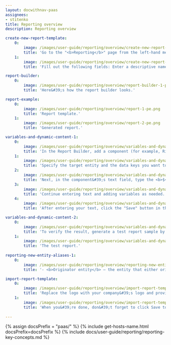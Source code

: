 ```yaml
---
layout: docwithnav-paas
assignees:
- stitenko
title: Reporting overview
description: Reporting overview

create-new-report-template:
    0:
        image: /images/user-guide/reporting/overview/create-new-report-template-1-pe.png
        title: 'Go to the "<b>Reporting</b>" page from the left-hand menu — you&#39;ll land on the "<b>Templates</b>" tab by default. Click the "<b>+ Add report template</b>" button in the top-right corner and select "<b>Create new report template</b>".'
    1:
        image: /images/user-guide/reporting/overview/create-new-report-template-2-pe.png
        title: 'Fill out the following fields: Enter a descriptive name for your template; Choose the desired output format: <b>PDF</b> or <b>CSV</b>; Select the type: <b>Report</b> or <b>Subreport</b>; Then, click "<b>Add</b>" to proceed. Once added, the Report Builder interface will open automatically.'

report-builder:
    0:
        image: /images/user-guide/reporting/overview/report-builder-1-pe.png
        title: 'Here&#39;s how the report builder looks.'

report-example:
    0:
        image: /images/user-guide/reporting/overview/report-1-pe.png
        title: 'Report template.'
    1:
        image: /images/user-guide/reporting/overview/report-2-pe.png
        title: 'Generated report.'

variables-and-dynamic-content-1:
    0:
        image: /images/user-guide/reporting/overview/variables-and-dynamic-content-1-pe.png
        title: 'In the Report Builder, add a component (for example, Rich text). In the editor, go to the "Data" tab and click "Add datasource".'
    1:
        image: /images/user-guide/reporting/overview/variables-and-dynamic-content-2-pe.png
        title: 'Specify the target entity and the data keys you want to use in the report.'
    2:
        image: /images/user-guide/reporting/overview/variables-and-dynamic-content-3-pe.png
        title: 'Next, in the component&#39;s text field, type the <b>$</b> symbol where you want to insert a variable&#39;s value. This will open a list of all available variables in the current context. <b>Select a variable</b> (for example, ${reportCreatedTime}), and its value will be inserted into the report during generation.'
    3:
        image: /images/user-guide/reporting/overview/variables-and-dynamic-content-4-pe.png
        title: 'Continue entering text and adding variables as needed.'
    4:
        image: /images/user-guide/reporting/overview/variables-and-dynamic-content-5-pe.png
        title: 'After entering your text, click the "Save" button in the top-right corner to apply the changes.'

variables-and-dynamic-content-2:
    0:
        image: /images/user-guide/reporting/overview/variables-and-dynamic-content-6-pe.png
        title: 'To verify the result, generate a test report sample by clicking the corresponding button in the top-right corner.'
    1:
        image: /images/user-guide/reporting/overview/variables-and-dynamic-content-7-pe.png
        title: 'The test report.'
    
reporting-new-entity-aliases-1:
    0:
        image: /images/user-guide/reporting/overview/reporting-new-entity-aliases-1-pe.png
        title: '- <b>Originator entity</b> — the entity that either originated the message sent to the "Generate Report" rule node or triggered the creation of a notification.<br>- <b>Owner of originator entity</b> — the owner of the entity that originated the message sent to the "Generate Report" rule node, or the owner of the entity that triggered the creation of a notification.'

import-report-template:
    0:
        image: /images/user-guide/reporting/overview/import-report-template-1-pe.png
        title: 'Replace the logo with your company&#39;s logo and provide an up-to-date address or any other relevant information. Apply all necessary filters and don&#39;t forget to save your changes.'
    1:
        image: /images/user-guide/reporting/overview/import-report-template-2-pe.png
        title: 'When you&#39;re done, don&#39;t forget to click Save to apply your changes.<br>Optionally, try generating a test report to make sure everything looks just right.'
  
---
```


{% assign docsPrefix = "paas/" %}
{% include get-hosts-name.html docsPrefix=docsPrefix %}
{% include docs/user-guide/reporting/reporting-key-concepts.md %}
